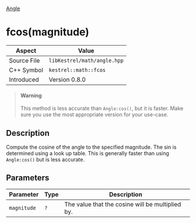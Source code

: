 [Angle](index)
# fcos(magnitude)
| Aspect | Value |
| --- | --- |
| Source File | `libKestrel/math/angle.hpp` |
| C++ Symbol | `kestrel::math::fcos` |
| Introduced | Version 0.8.0 |
> #### Warning
> This method is less accurate than `Angle:cos()`, but it is faster. Make sure you use the
most appropriate version for your use-case.
## Description
Compute the cosine of the angle to the specified magnitude. The sin is determined using a look up table.
This is generally faster than using `Angle:cos()` but is less accurate.
## Parameters
| Parameter | Type | Description |
| --- | --- | --- |
| `magnitude` | `?` | The value that the cosine will be multiplied by. |
